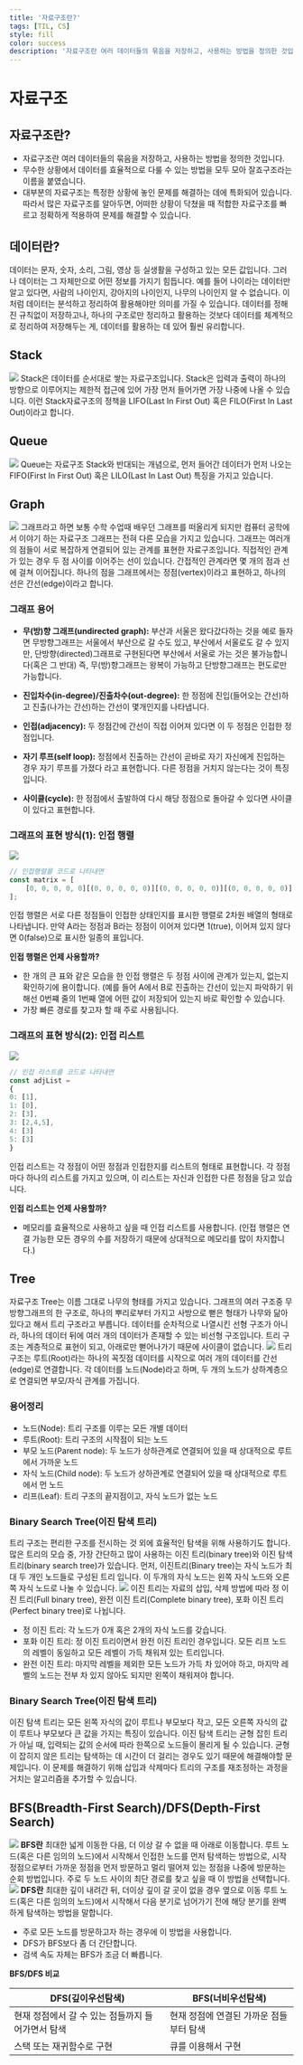 ```yaml
---
title: '자료구조란?'
tags: [TIL, CS]
style: fill
color: success
description: '자료구조란 여러 데이터들의 묶음을 저장하고, 사용하는 방법을 정의한 것입니다.'
---
```


# 자료구조

## 자료구조란?

- 자료구조란 여러 데이터들의 묶음을 저장하고, 사용하는 방법을 정의한 것입니다.
- 무수한 상황에서 데이터를 효율적으로 다룰 수 있는 방법을 모두 모아 잘죠구조라는 이름을 붙였습니다.
- 대부분의 자료구조는 특정한 상황에 놓인 문제를 해결하는 데에 특화되어 있습니다. 따라서 많은 자료구조를 알아두면, 어떠한 상황이 닥쳤을 때 적합한 자료구조를 빠르고 정확하게 적용하여 문제를 해결할 수 있습니다.

## 데이터란?

데이터는 문자, 숫자, 소리, 그림, 영상 등 실생활을 구성하고 있는 모든 값입니다. 그러나 데이터는 그 자체만으로 어떤 정보를 가지기 힘듭니다. 예를 들어 나이라는 데이터만 알고 있다면, 사람의 나이인지, 강아지의 나이인지, 나무의 나이인지 알 수 없습니다. 이처럼 데이터는 분석하고 정리하여 활용해야만 의미를 가질 수 있습니다.
데이터를 정해진 규칙없이 저장하고나, 하나의 구조로만 정리하고 활용하는 것보다 데이터를 체계적으로 정리하여 저장해두는 게, 데이터를 활용하는 데 있어 훨씬 유리합니다.

## Stack

![](https://images.velog.io/images/blackdavil01/post/c47c3897-d1f8-4e81-b63e-67c697a49896/%EC%8A%A4%ED%81%AC%EB%A6%B0%EC%83%B7,%202021-07-25%2014-33-57.png)
Stack은 데이터를 순서대로 쌓는 자료구조입니다. Stack은 입력과 출력이 하나의 방향으로 이루어지는 제한적 접근에 있어 가장 먼저 들어가면 가장 나중에 나올 수 있습니다. 이런 Stack자료구조의 정책을 LIFO(Last In First Out) 혹은 FILO(First In Last Out)이라고 합니다.

## Queue

![](https://images.velog.io/images/blackdavil01/post/8e200afc-0dc5-4088-b0b9-780304f05dd1/%EC%8A%A4%ED%81%AC%EB%A6%B0%EC%83%B7,%202021-07-25%2014-36-01.png)
Queue는 자료구조 Stack와 반대되는 개념으로, 먼저 들어간 데이터가 먼저 나오는 FIFO(First In First Out) 혹은 LILO(Last In Last Out) 특징을 가지고 있습니다.

## Graph

![](https://images.velog.io/images/blackdavil01/post/7c135d9a-f596-4e75-bf6b-88363bed3f58/%EC%8A%A4%ED%81%AC%EB%A6%B0%EC%83%B7,%202021-07-25%2014-40-08.png)
그래프라고 하면 보통 수학 수업때 배우던 그래프를 떠올리게 되지만 컴퓨터 공학에서 이야기 하는 자료구조 그래프는 전혀 다른 모습을 가지고 있습니다.
그래프는 여러개의 점들이 서로 복잡하게 연결되어 있는 관계를 표현한 자료구조입니다. 직접적인 관계가 있는 경우 두 점 사이를 이어주는 선이 있습니다. 간접적인 관계라면 몇 개의 점과 선에 걸쳐 이어집니다. 하나의 점을 그래프에서는 정점(vertex)이라고 표현하고, 하나의 선은 간선(edge)이라고 합니다.

### 그래프 용어

- **무(방)향 그래프(undirected graph):** 부산과 서울은 왔다갔다하는 것을 예로 들자면 무방향그래프는 서울에서 부산으로 갈 수도 있고, 부산에서 서울로도 갈 수 있지만, 단방향(directed)그래프로 구현된다면 부산에서 서울로 가는 것은 불가능합니다(혹은 그 반대) 즉, 무(방)향그래프는 왕복이 가능하고 단방향그래프는 편도로만 가능합니다.

- **진입차수(in-degree)/진출차수(out-degree):** 한 정점에 진입(들어오는 간선)하고 진출(나가는 간선)하는 간선이 몇개인지를 나타냅니다.

- **인접(adjacency):** 두 정점간에 간선이 직접 이어져 있다면 이 두 정점은 인접한 정점입니다.

- **자기 루프(self loop):** 정점에서 진출하는 간선이 곧바로 자기 자신에게 진입하는 경우 자기 루프를 가졌다 라고 표현합니다. 다른 정점을 거치지 않는다는 것이 특징입니다.

- **사이클(cycle):** 한 정점에서 출발하여 다시 해당 정점으로 돌아갈 수 있다면 사이클이 있다고 표현합니다.

### 그래프의 표현 방식(1): 인접 행렬

![](https://images.velog.io/images/blackdavil01/post/359963ea-9675-4b3a-af7e-e8572da57761/%EC%8A%A4%ED%81%AC%EB%A6%B0%EC%83%B7,%202021-07-25%2014-49-01.png)

```js
// 인접행렬를 코드로 나타내면
const matrix = [
	[0, 0, 0, 0, 0][(0, 0, 0, 0, 0)][(0, 0, 0, 0, 0)][(0, 0, 0, 0, 0)][(0, 0, 0, 0, 0)],
];
```

인접 행렬은 서로 다른 정점들이 인접한 상태인지를 표시한 행렬로 2차원 배열의 형태로 나타냅니다. 만약 A라는 정점과 B라는 정점이 이어져 있다면 1(true), 이어져 있지 않다면 0(false)으로 표시한 일종의 표입니다.

**인접 행렬은 언제 사용할까?**

- 한 개의 큰 표와 같은 모습을 한 인접 행렬은 두 정점 사이에 관계가 있는지, 없는지 확인하기에 용이합니다.
  (예를 들어 A에서 B로 진출하는 간선이 있는지 파악하기 위해선 0번쨰 줄의 1번째 열에 어떤 값이 저장되어 있는지 바로 확인할 수 있습니다.
- 가장 빠른 경로를 찾고자 할 때 주로 사용됩니다.

### 그래프의 표현 방식(2): 인접 리스트

![](https://images.velog.io/images/blackdavil01/post/536f41e0-0ef3-41c1-bdac-f12c43a3160e/%EC%8A%A4%ED%81%AC%EB%A6%B0%EC%83%B7,%202021-07-25%2014-52-04.png)

```js
// 인접 리스트를 코드로 나타내면
const adjList =
{
0: [1],
1: [0],
2: [3],
3: [2,4,5],
4: [3]
5: [3]
}
```

인접 리스트는 각 정점이 어떤 정점과 인접한지를 리스트의 형태로 표현합니다. 각 정점마다 하나의 리스트를 가지고 있으며, 이 리스트는 자신과 인접한 다른 정점을 담고 있습니다.

**인접 리스트는 언제 사용할까?**

- 메모리를 효율적으로 사용하고 싶을 때 인접 리스트를 사용합니다.
  (인접 행렬은 연결 가능한 모든 경우의 수를 저장하기 때문에 상대적으로 메모리를 많이 차지합니다.)

## Tree

자료구조 Tree는 이름 그대로 나무의 형태를 가지고 있습니다. 그래프의 여러 구조중 무방향그래프의 한 구조로, 하나의 뿌리로부터 가지고 사방으로 뻗은 형태가 나무와 닮아 있다고 해서 트리 구조라고 부릅니다.
데이터를 순차적으로 나열시킨 선형 구조가 아니라, 하나의 데이터 뒤에 여러 개의 데이터가 존재할 수 있는 비선형 구조입니다. 트리 구조는 계층적으로 표현이 되고, 아래로만 뻗어나가기 때문에 사이클이 없습니다.
![](https://images.velog.io/images/blackdavil01/post/24e39357-932d-4d2f-92fe-e28a2a854ad2/%EC%8A%A4%ED%81%AC%EB%A6%B0%EC%83%B7,%202021-07-25%2015-04-56.png)
트리 구조는 루트(Root)라는 하나의 꼭짓점 데이터를 시작으로 여러 개의 데이터를 간선(edge)로 연결합니다. 각 데이터를 노드(Node)라고 하며, 두 개의 노드가 상하계층으로 연결되면 부모/자식 관계를 가집니다.

### 용어정리

- 노드(Node): 트리 구조를 이루는 모든 개별 데이터
- 루트(Root): 트리 구조의 시작점이 되는 노드
- 부모 노드(Parent node): 두 노드가 상하관계로 연결되어 있을 때 상대적으로 루트에서 가까운 노드
- 자식 노드(Child node): 두 노드가 상하관계로 연결되어 있을 때 상대적으로 루트에서 먼 노드
- 리프(Leaf): 트리 구조의 끝지점이고, 자식 노드가 없는 노드

### Binary Search Tree(이진 탐색 트리)

트리 구조는 편리한 구조를 전시하는 것 외에 효율적인 탐색을 위해 사용하기도 합니다.
많은 트리의 모습 중, 가장 간단하고 많이 사용하는 이진 트리(binary tree)와 이진 탐색 트리(binary search tree)가 있습니다.
먼저, 이진트리(Binary tree)는 자식 노드가 최대 두 개인 노드들로 구성된 트리 입니다. 이 두개의 자식 노드는 왼쪽 자식 노드와 오른쪽 자식 노드로 나눌 수 있습니다.
![](https://images.velog.io/images/blackdavil01/post/b3da8c42-05d8-479c-b80e-18fdd9b3d42e/%EC%8A%A4%ED%81%AC%EB%A6%B0%EC%83%B7,%202021-07-25%2015-15-15.png)
이진 트리는 자료의 삽입, 삭제 방법에 따라 정 이진 트리(Full binary tree), 완전 이진 트리(Complete binary tree), 포화 이진 트리(Perfect binary tree)로 나뉩니다.

- 정 이진 트리: 각 노드가 0개 혹은 2개의 자식 노드를 갖습니다.
- 포화 이진 트리: 정 이진 트리이면서 완전 이진 트리인 경우입니다. 모든 리프 노드의 레벨이 동일하고 모든 레벨이 가득 채워져 있는 트리입니다.
- 완전 이진 트리: 마지막 레벨을 제외한 모든 노드가 가득 차 있어야 하고, 마지막 레벨의 노드는 전부 차 있지 않아도 되지만 왼쪽이 채워져야 합니다.

### Binary Search Tree(이진 탐색 트리)

이진 탐색 트리는 모든 왼쪽 자식의 값이 루트나 부모보다 작고, 모든 오른쪽 자식의 값이 루트나 부모보다 큰 값을 가지는 특징이 있습니다.
이진 탐색 트리는 균형 잡힌 트리가 아닐 때, 입력되는 값의 순서에 따라 한쪽으로 노드들이 몰리게 될 수 있습니다. 균형이 잡히지 않은 트리는 탐색하는 데 시간이 더 걸리는 경우도 있기 때문에 해결해야할 문제입니다. 이 문제를 해결하기 위해 삽입과 삭제마다 트리의 구조를 재조정하는 과정을 거치는 알고리즘을 추가할 수 있습니다.

## BFS(Breadth-First Search)/DFS(Depth-First Search)

![](https://images.velog.io/images/blackdavil01/post/2fd53577-e74a-4696-8a72-eb93d9f0c0d9/img.gif)
**BFS란**
최대한 넓게 이동한 다음, 더 이상 갈 수 없을 때 아래로 이동합니다.
루트 노드(혹은 다른 임의의 노드)에서 시작해서 인접한 노드를 먼저 탐색하는 방법으로, 시작 정점으로부터 가까운 정점을 먼저 방문하고 멀리 떨어져 있는 정점을 나중에 방문하는 순회 방법입니다.
주로 두 노드 사이의 최단 경로를 찾고 싶을 때 이 방법을 선택합니다.
![](https://images.velog.io/images/blackdavil01/post/07c0d210-9d8a-4629-83b6-38accfd04328/12.gif)
**DFS란**
최대한 깊이 내려간 뒤, 더이상 깊이 갈 곳이 없을 경우 옆으로 이동
루트 노드(혹은 다른 임의의 노드)에서 시작해서 다음 분기로 넘어가기 전에 해당 분기를 완벽하게 탐색하는 방법을 말합니다.

- 주로 모든 노드를 방문하고자 하는 경우에 이 방법을 사용합니다.
- DFS가 BFS보다 좀 더 간단합니다.
- 검색 속도 자체는 BFS가 조금 더 빠릅니다.

**BFS/DFS 비교**

| DFS(깊이우선탐색)                                 | BFS(너비우선탐색)                       |
| ------------------------------------------------- | --------------------------------------- |
| 현재 정점에서 갈 수 있는 점들까지 들어가면서 탐색 | 현재 정점에 연결된 가까운 점들부터 탐색 |
| 스택 또는 재귀함수로 구현                         | 큐를 이용해서 구현                      |
